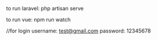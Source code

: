 to run laravel:
php artisan serve

to run vue:
npm run watch

//for login
username: test@gmail.com
password: 12345678

